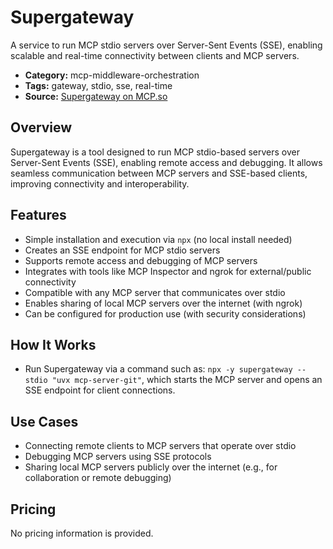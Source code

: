 # Supergateway

A service to run MCP stdio servers over Server-Sent Events (SSE), enabling scalable and real-time connectivity between clients and MCP servers.

- **Category:** mcp-middleware-orchestration
- **Tags:** gateway, stdio, sse, real-time
- **Source:** [Supergateway on MCP.so](https://mcp.so/server/supergateway/supercorp-ai)

## Overview
Supergateway is a tool designed to run MCP stdio-based servers over Server-Sent Events (SSE), enabling remote access and debugging. It allows seamless communication between MCP servers and SSE-based clients, improving connectivity and interoperability.

## Features
- Simple installation and execution via `npx` (no local install needed)
- Creates an SSE endpoint for MCP stdio servers
- Supports remote access and debugging of MCP servers
- Integrates with tools like MCP Inspector and ngrok for external/public connectivity
- Compatible with any MCP server that communicates over stdio
- Enables sharing of local MCP servers over the internet (with ngrok)
- Can be configured for production use (with security considerations)

## How It Works
- Run Supergateway via a command such as: `npx -y supergateway --stdio "uvx mcp-server-git"`, which starts the MCP server and opens an SSE endpoint for client connections.

## Use Cases
- Connecting remote clients to MCP servers that operate over stdio
- Debugging MCP servers using SSE protocols
- Sharing local MCP servers publicly over the internet (e.g., for collaboration or remote debugging)

## Pricing
No pricing information is provided.
